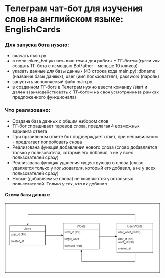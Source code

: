 # Телеграм чат-бот для изучения слов на английском языке: EnglishCards

### Для запуска бота нужно: 

- скачать main.py
- в поле token_bot указать ваш токен для работы с ТГ-ботом (гугли как создать ТГ-бота с помощью BotFather - меньше 10 кликов)
- указать данные для базы данных (43 строка кода main.py): dbname (название базы данных), user (имя пользователя), password (пароль)
- запустить исполняемый файл main.py
- в созданном ТГ-боте в Телеграм нужно ввести команду /start и далее взаимодействовать с ТГ-ботом на свое усмотрение (в рамках предложенного функционала)

### Что реализовано: 

- Создана база данных с общим набором слов
- ТГ-бот спрашивает перевод слова, предлагая 4 возможных варианта ответа
- При правильном ответе бот подтверждает ответ, при неправильном - предлагает попробовать снова
- Реализована функция добавления нового слова (слово добавляется только у пользователя, который его добавил, а не у всех пользователей сразу)
- Реализована функция удаления существующего слова (слово удаляется только у пользователя, который его добавил, а не у всех пользователей сразу)
- Новые (добавляемые слова) не появляются у остальных пользователей. Только у тех, кто их добавил

#### Схема базы данных:
![Схема базы данных](https://github.com/hamelumster/EnglishCardsTGbot/blob/main/DBTGbot.png)
